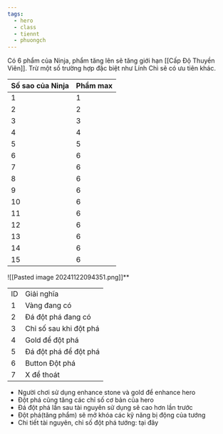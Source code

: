 ```yaml
---
tags:
  - hero
  - class
  - tiennt
  - phuongch
---
```

Có 6 phẩm của Ninja, phẩm tăng lên sẽ tăng giới hạn [[Cấp Độ Thuyền Viên]].
Trừ một số trường hợp đặc biệt như Lính Chì sẽ có ưu tiên khác.

| Số sao của Ninja | Phẩm max |
| ---------------- | -------- |
| 1                | 1        |
| 2                | 2        |
| 3                | 3        |
| 4                | 4        |
| 5                | 5        |
| 6                | 6        |
| 7                | 6        |
| 8                | 6        |
| 9                | 6        |
| 10               | 6        |
| 11               | 6        |
| 12               | 6        |
| 13               | 6        |
| 14               | 6        |
| 15               | 6        |
![[Pasted image 20241122094351.png]]**

|   |   |
|---|---|
|ID|Giải nghĩa|
|1|Vàng đang có|
|2|Đá đột phá đang có|
|3|Chỉ số sau khi đột phá|
|4|Gold để đột phá|
|5|Đá đột phá để đột phá|
|6|Button Đột phá|
|7|X để thoát|

- Người chơi sử dụng enhance stone và gold để enhance hero
- Đột phá cũng tăng các chỉ số cơ bản của hero
- Đá đột phá lần sau tài nguyên sử dụng sẽ cao hơn lần trước
- Đột phá(tăng phẩm) sẽ mở khóa các kỹ năng bị động của tướng
- Chi tiết tài nguyên, chỉ số đột phá tướng: tại đây

